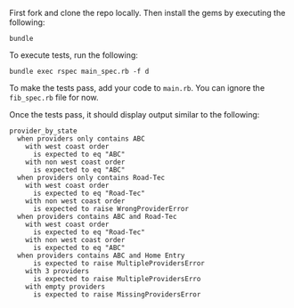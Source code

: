 First fork and clone the repo locally. Then install the gems by executing the following:

    bundle

To execute tests, run the following:

    bundle exec rspec main_spec.rb -f d

To make the tests pass, add your code to `main.rb`. You can ignore the `fib_spec.rb` file for now. 

Once the tests pass, it should display output similar to the following:

    provider_by_state
      when providers only contains ABC
        with west coast order
          is expected to eq "ABC"
        with non west coast order
          is expected to eq "ABC"
      when providers only contains Road-Tec
        with west coast order
          is expected to eq "Road-Tec"
        with non west coast order
          is expected to raise WrongProviderError
      when providers contains ABC and Road-Tec
        with west coast order
          is expected to eq "Road-Tec"
        with non west coast order
          is expected to eq "ABC"
      when providers contains ABC and Home Entry
          is expected to raise MultipleProvidersError
        with 3 providers
          is expected to raise MultipleProvidersErro
        with empty providers
          is expected to raise MissingProvidersError
